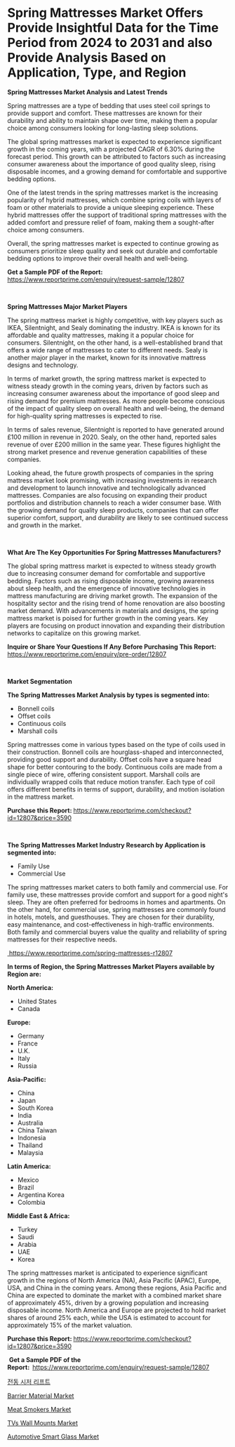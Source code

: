 <p><h1>Spring Mattresses Market Offers Provide Insightful Data for the Time Period from 2024 to 2031 and also Provide Analysis Based on Application, Type, and Region</h1></p><p><strong>Spring Mattresses Market Analysis and Latest Trends</strong></p>
<p><p>Spring mattresses are a type of bedding that uses steel coil springs to provide support and comfort. These mattresses are known for their durability and ability to maintain shape over time, making them a popular choice among consumers looking for long-lasting sleep solutions.</p><p>The global spring mattresses market is expected to experience significant growth in the coming years, with a projected CAGR of 6.30% during the forecast period. This growth can be attributed to factors such as increasing consumer awareness about the importance of good quality sleep, rising disposable incomes, and a growing demand for comfortable and supportive bedding options.</p><p>One of the latest trends in the spring mattresses market is the increasing popularity of hybrid mattresses, which combine spring coils with layers of foam or other materials to provide a unique sleeping experience. These hybrid mattresses offer the support of traditional spring mattresses with the added comfort and pressure relief of foam, making them a sought-after choice among consumers.</p><p>Overall, the spring mattresses market is expected to continue growing as consumers prioritize sleep quality and seek out durable and comfortable bedding options to improve their overall health and well-being.</p></p>
<p><strong>Get a Sample PDF of the Report:&nbsp;</strong> <a href="https://www.reportprime.com/enquiry/request-sample/12807">https://www.reportprime.com/enquiry/request-sample/12807</a></p>
<p>&nbsp;</p>
<p><strong>Spring Mattresses Major Market Players</strong></p>
<p><p>The spring mattress market is highly competitive, with key players such as IKEA, Silentnight, and Sealy dominating the industry. IKEA is known for its affordable and quality mattresses, making it a popular choice for consumers. Silentnight, on the other hand, is a well-established brand that offers a wide range of mattresses to cater to different needs. Sealy is another major player in the market, known for its innovative mattress designs and technology.</p><p>In terms of market growth, the spring mattress market is expected to witness steady growth in the coming years, driven by factors such as increasing consumer awareness about the importance of good sleep and rising demand for premium mattresses. As more people become conscious of the impact of quality sleep on overall health and well-being, the demand for high-quality spring mattresses is expected to rise.</p><p>In terms of sales revenue, Silentnight is reported to have generated around £100 million in revenue in 2020. Sealy, on the other hand, reported sales revenue of over £200 million in the same year. These figures highlight the strong market presence and revenue generation capabilities of these companies.</p><p>Looking ahead, the future growth prospects of companies in the spring mattress market look promising, with increasing investments in research and development to launch innovative and technologically advanced mattresses. Companies are also focusing on expanding their product portfolios and distribution channels to reach a wider consumer base. With the growing demand for quality sleep products, companies that can offer superior comfort, support, and durability are likely to see continued success and growth in the market.</p></p>
<p>&nbsp;</p>
<p><strong>What Are The Key Opportunities For Spring Mattresses Manufacturers?</strong></p>
<p><p>The global spring mattress market is expected to witness steady growth due to increasing consumer demand for comfortable and supportive bedding. Factors such as rising disposable income, growing awareness about sleep health, and the emergence of innovative technologies in mattress manufacturing are driving market growth. The expansion of the hospitality sector and the rising trend of home renovation are also boosting market demand. With advancements in materials and designs, the spring mattress market is poised for further growth in the coming years. Key players are focusing on product innovation and expanding their distribution networks to capitalize on this growing market.</p></p>
<p><strong>Inquire or Share Your Questions If Any Before Purchasing This Report:</strong> <a href="https://www.reportprime.com/enquiry/pre-order/12807">https://www.reportprime.com/enquiry/pre-order/12807</a></p>
<p>&nbsp;</p>
<p><strong>Market Segmentation</strong></p>
<p><strong>The Spring Mattresses Market Analysis by types is segmented into:</strong></p>
<p><ul><li>Bonnell coils</li><li>Offset coils</li><li>Continuous coils</li><li>Marshall coils</li></ul></p>
<p><p>Spring mattresses come in various types based on the type of coils used in their construction. Bonnell coils are hourglass-shaped and interconnected, providing good support and durability. Offset coils have a square head shape for better contouring to the body. Continuous coils are made from a single piece of wire, offering consistent support. Marshall coils are individually wrapped coils that reduce motion transfer. Each type of coil offers different benefits in terms of support, durability, and motion isolation in the mattress market.</p></p>
<p><strong>Purchase this Report:&nbsp;</strong><a href="https://www.reportprime.com/checkout?id=12807&price=3590">https://www.reportprime.com/checkout?id=12807&price=3590</a></p>
<p>&nbsp;</p>
<p><strong>The Spring Mattresses Market Industry Research by Application is segmented into:</strong></p>
<p><ul><li>Family Use</li><li>Commercial Use</li></ul></p>
<p><p>The spring mattresses market caters to both family and commercial use. For family use, these mattresses provide comfort and support for a good night's sleep. They are often preferred for bedrooms in homes and apartments. On the other hand, for commercial use, spring mattresses are commonly found in hotels, motels, and guesthouses. They are chosen for their durability, easy maintenance, and cost-effectiveness in high-traffic environments. Both family and commercial buyers value the quality and reliability of spring mattresses for their respective needs.</p></p>
<p><a href="https://www.reportprime.com/spring-mattresses-r12807">&nbsp;https://www.reportprime.com/spring-mattresses-r12807</a></p>
<p><strong>In terms of Region, the Spring Mattresses Market Players available by Region are:</strong></p>
<p>
    <p> <strong> North America: </strong>
        <ul>
            <li>United States</li>
            <li>Canada</li>
        </ul>
        </p> 
    <p> <strong> Europe: </strong>
        <ul>
            <li>Germany</li>
            <li>France</li>
            <li>U.K.</li>
            <li>Italy</li>
            <li>Russia</li>
        </ul>
        </p> 
    <p> <strong> Asia-Pacific: </strong>
        <ul>
            <li>China</li>
            <li>Japan</li>
            <li>South Korea</li>
            <li>India</li>
            <li>Australia</li>
            <li>China Taiwan</li>
            <li>Indonesia</li>
            <li>Thailand</li>
            <li>Malaysia</li>
        </ul>
        </p> 
    <p> <strong> Latin America: </strong>
        <ul>
            <li>Mexico</li>
            <li>Brazil</li>
            <li>Argentina Korea</li>
            <li>Colombia</li>
        </ul>
        </p> 
    <p> <strong> Middle East & Africa: </strong>
        <ul>
            <li>Turkey</li>
            <li>Saudi</li>
            <li>Arabia</li>
            <li>UAE</li>
            <li>Korea</li>
        </ul>
    </p>
    </p>
<p><p>The spring mattresses market is anticipated to experience significant growth in the regions of North America (NA), Asia Pacific (APAC), Europe, USA, and China in the coming years. Among these regions, Asia Pacific and China are expected to dominate the market with a combined market share of approximately 45%, driven by a growing population and increasing disposable income. North America and Europe are projected to hold market shares of around 25% each, while the USA is estimated to account for approximately 15% of the market valuation.</p></p>
<p><strong>Purchase this Report: </strong><a href="https://www.reportprime.com/checkout?id=12807&price=3590">https://www.reportprime.com/checkout?id=12807&price=3590</a></p>
<p>&nbsp;<strong>Get a Sample PDF of the Report:&nbsp;&nbsp;</strong><a href="https://www.reportprime.com/enquiry/request-sample/12807">https://www.reportprime.com/enquiry/request-sample/12807</a></p>
<p><strong></strong></p>
<p><p><a href="https://github.com/darrellockm3ytan895656/Market-Research-Report-List-1/blob/main/717578319056.md">전동 시저 리프트</a></p><p><a href="https://issuu.com/reportprime-2/docs/barrier-material-market-size-2030.pptx">Barrier Material Market</a></p><p><a href="https://github.com/beatblasta/Market-Research-Report-List-2/blob/main/meat-smokers-market.md">Meat Smokers Market</a></p><p><a href="https://github.com/shotows/Market-Research-Report-List-2/blob/main/tvs-wall-mounts-market.md">TVs Wall Mounts Market</a></p><p><a href="https://issuu.com/reportprime-2/docs/automotive-smart-glass-market-size-2030.pptx">Automotive Smart Glass Market</a></p></p>